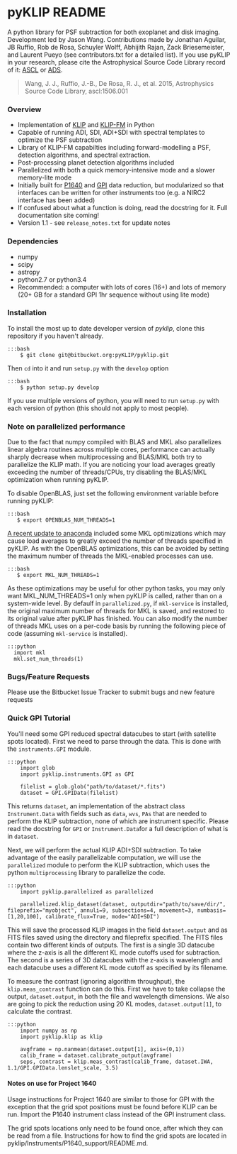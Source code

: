 # pyKLIP README #

A python library for PSF subtraction for both exoplanet and disk imaging. Development led by Jason Wang. Contributions made by Jonathan Aguilar, JB Ruffio, Rob de Rosa, Schuyler Wolff, Abhijith Rajan, Zack Briesemeister, and Laurent Pueyo (see contributors.txt for a detailed list).
If you use pyKLIP in your research, please cite the Astrophysical Source Code Library record of it: [ASCL](http://ascl.net/1506.001) or [ADS](http://adsabs.harvard.edu/abs/2015ascl.soft06001W).

> Wang, J. J., Ruffio, J.-B., De Rosa, R. J., et al. 2015, Astrophysics Source Code Library, ascl:1506.001

### Overview ###

* Implementation of [KLIP](http://arxiv.org/abs/1207.4197) and [KLIP-FM](http://arxiv.org/abs/1604.06097) in Python
* Capable of running ADI, SDI, ADI+SDI with spectral templates to optimize the PSF subtraction
* Library of KLIP-FM capabilties including forward-modelling a PSF, detection algorithms, and spectral extraction.
* Post-processing planet detection algorithms included
* Parallelized with both a quick memory-intensive mode and a slower memory-lite mode
* Initially built for [P1640](http://www.amnh.org/our-research/physical-sciences/astrophysics/research/project-1640) and 
[GPI](http://planetimager.org/) data reduction, but modularized so that interfaces can be written for other instruments too (e.g. a NIRC2 interface has been added)
* If confused about what a function is doing, read the docstring for it. Full documentation site coming!
* Version 1.1 - see ``release_notes.txt`` for update notes

### Dependencies ###

* numpy
* scipy
* astropy
* python2.7 or python3.4
* Recommended: a computer with lots of cores (16+) and lots of memory (20+ GB for a standard GPI 1hr sequence without using lite mode)

### Installation ###

To install the most up to date developer version of *pyklip*, clone this repository if you haven't already. 

    :::bash
        $ git clone git@bitbucket.org:pyKLIP/pyklip.git

Then ``cd`` into it and run ``setup.py`` with the ``develop`` option

    :::bash
        $ python setup.py develop

If you use multiple versions of python, you will need to run ``setup.py`` with each version of python (this should not apply to most people).

### Note on parallelized performance ###

Due to the fact that numpy compiled with BLAS and MKL also parallelizes linear algebra routines across multiple cores, performance can actually sharply decrease when multiprocessing and BLAS/MKL both try to parallelize the KLIP math. If you are noticing your load averages greatly exceeding the number of threads/CPUs, try disabling the BLAS/MKL optimization when running pyKLIP.

To disable OpenBLAS, just set the following environment variable before running pyKLIP:

    :::bash
       $ export OPENBLAS_NUM_THREADS=1

[A recent update to anaconda](https://www.continuum.io/blog/developer-blog/anaconda-25-release-now-mkl-optimizations) included some MKL optimizations which may cause load averages to greatly exceed the number of threads specified in pyKLIP. As with the OpenBLAS optimizations, this can be avoided by setting the maximum number of threads the MKL-enabled processes can use. 

    :::bash
       $ export MKL_NUM_THREADS=1

As these optimizations may be useful for other python tasks, you may only want MKL_NUM_THREADS=1 only when pyKLIP is called, rather than on a system-wide level. By defaulf in ``parallelized.py``, if ``mkl-service`` is installed, the original maximum number of threads for MKL is saved, and restored to its original value after pyKLIP has finished. You can also modify the number of threads MKL uses on a per-code basis by running the following piece of code (assuming ``mkl-service`` is installed).

    :::python
      import mkl
      mkl.set_num_threads(1)


### Bugs/Feature Requests ###

Please use the Bitbucket Issue Tracker to submit bugs and new feature requests

### Quick GPI Tutorial ###

You'll need some GPI reduced spectral datacubes to start (with satellite spots located). First we need to parse through the data. This is done with the ``instruments.GPI`` module.

    :::python
        import glob
        import pyklip.instruments.GPI as GPI

        filelist = glob.glob("path/to/dataset/*.fits")
        dataset = GPI.GPIData(filelist)

This returns ``dataset``, an implementation of the abstract class ``Instrument.Data`` with fields such as ``data``,
``wvs``, ``PAs`` that are needed to perform the KLIP subtraction, none of which are instrument specific.
 Please read the docstring for ``GPI`` or ``Instrument.Data``for a full description of what is in ``dataset``.

Next, we will perform the actual KLIP ADI+SDI subtraction. To take advantage of the easily parallelizable computation, we will use the
``parallelized`` module to perform the KLIP subtraction, which uses the python ``multiprocessing`` library to parallelize the code.

    :::python
        import pyklip.parallelized as parallelized

        parallelized.klip_dataset(dataset, outputdir="path/to/save/dir/", fileprefix="myobject", annuli=9, subsections=4, movement=3, numbasis=[1,20,100], calibrate_flux=True, mode="ADI+SDI")

This will save the processed KLIP images in the field ``dataset.output`` and as FITS files saved using the directory and fileprefix
 specified. The FITS files contain two different kinds of outputs. The first is a single 3D datacube where the z-axis is all the
 different KL mode cutoffs used for subtraction. The second is a series of 3D datacubes with the z-axis is wavelength and each datacube
  uses a different KL mode cutoff as specified by its filename.

To measure the contrast (ignoring algorithm throughput), the ``klip.meas_contrast`` function can do this. First we have to take collapse the output, ``dataset.output``, in both the file and wavelength dimensions. We also are going to pick the reduction using 20 KL modes, ``dataset.output[1]``, to calculate the contrast.

    :::python
        import numpy as np
        import pyklip.klip as klip

        avgframe = np.nanmean(dataset.output[1], axis=(0,1))
        calib_frame = dataset.calibrate_output(avgframe)
        seps, contrast = klip.meas_contrast(calib_frame, dataset.IWA, 1.1/GPI.GPIData.lenslet_scale, 3.5)

#### Notes on use for Project 1640

Usage instructions for Project 1640 are similar to those for GPI with the exception that the grid spot positions must be found before KLIP can be run. Import the P1640 instrument class instead of the GPI instrument class. 

The grid spots locations only need to be found once, after which they can be read from a file. Instructions for how to find the grid spots are located in pyklip/Instruments/P1640_support/README.md.
